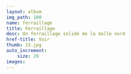 ```yaml
---
layout: album
img_path: 100
name: ferraillage
title: Ferraillage
desc: Un ferraillage solide de la dalle nord
href-title: Voir
thumb: 23.jpg
auto_increment:
    size: 29
images:
---
```

